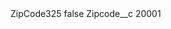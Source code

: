 <?xml version="1.0" encoding="UTF-8"?>
<CustomMetadata xmlns="http://soap.sforce.com/2006/04/metadata" xmlns:xsi="http://www.w3.org/2001/XMLSchema-instance" xmlns:xsd="http://www.w3.org/2001/XMLSchema">
    <label>ZipCode325</label>
    <protected>false</protected>
    <values>
        <field>Zipcode__c</field>
        <value xsi:type="xsd:string">20001</value>
    </values>
</CustomMetadata>
